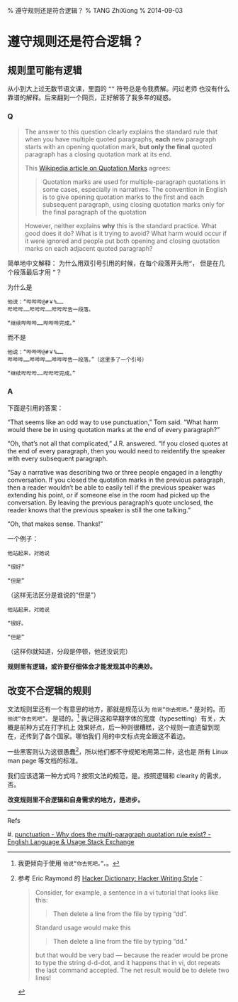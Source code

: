 % 遵守规则还是符合逻辑？
% TANG ZhiXiong
% 2014-09-03

遵守规则还是符合逻辑？
=====================

规则里可能有逻辑
----------------

从小到大上过无数节语文课，里面的 `“”` 符号总是令我费解。问过老师
也没有什么靠谱的解释。后来翻到一个网页，正好解答了我多年的疑惑。

### Q

> The answer to this question clearly explains the standard rule that
> when you have multiple quoted paragraphs, 
> **each** new paragraph starts with an opening quotation mark, 
> **but only the final** quoted paragraph has a closing quotation mark at its end.
> 
> This [Wikipedia article on Quotation Marks](http://en.wikipedia.org/wiki/Quotation_mark) agrees:
> 
>> Quotation marks are used for multiple-paragraph quotations
>> in some cases, especially in narratives.
>> The convention in English is to give opening quotation marks 
>> to the first and each subsequent paragraph, 
>> using closing quotation marks only for the final paragraph of the quotation 
> 
> However, neither explains **why** this is the standard practice. 
> What good does it do? 
> What is it trying to avoid? 
> What harm would occur if it were ignored and 
> people put both opening and closing quotation marks 
> on each adjacent quoted paragraph?

简单地中文解释：
为什么用双引号引用的时候，在每个段落开头用`“`，
但是在几个段落最后才用 `”`？

为什么是

```plain
他说：“哔哔哔@#￥%……
哔哔哔……哔哔哔……哔哔哔告一段落。

“继续哔哔哔……哔哔哔完成。”
```

而不是

```plain
他说：“哔哔哔@#￥%……
哔哔哔……哔哔哔……哔哔哔告一段落。”（这里多了一个引号）

“继续哔哔哔……哔哔哔完成。”
```

### A

下面是引用的答案：

“That seems like an odd way to use punctuation,” Tom said. “What harm would there be in using quotation marks at the end of every paragraph?”

“Oh, that’s not all that complicated,” J.R. answered. “If you closed quotes at the end of every paragraph, then you would need to reidentify the speaker with every subsequent paragraph.

“Say a narrative was describing two or three people engaged in a lengthy conversation. If you closed the quotation marks in the previous paragraph, then a reader wouldn’t be able to easily tell if the previous speaker was extending his point, or if someone else in the room had picked up the conversation. By leaving the previous paragraph’s quote unclosed, the reader knows that the previous speaker is still the one talking.”

“Oh, that makes sense. Thanks!”

一个例子：

~~~
他站起来，对她说

“很好”

“但是”
~~~
（这样无法区分是谁说的“但是”）


~~~
他站起来，对她说

“很好。

“但是”
~~~
（这样你就知道，分段是停顿，他还没说完）

**规则里有逻辑，或许要仔细体会才能发现其中的奥妙。**

改变不合逻辑的规则
------------------

文法规则里还有一个有意思的地方，那就是规范认为 `他说“你去死吧。”` 是对的。而 `他说“你去死吧”。` 是错的。[^mychoice]
我记得这和早期字体的宽度（typesetting）有关，大概是前种方式在打字机上
效果好点，后一种则很糟糕，这个规则一直遗留到现在，还传到了各个国家。哪怕我们
用的中文标点完全跟这不着边。

[^mychoice]: 我更倾向于使用 `他说“你去死吧。”。`。

一些黑客则认为这很愚蠢[^hack-writing-style]，所以他们都不守规矩地用第二种，这也是
所有 Linux man page 等文档的标准。

我们应该选第一种方式吗？按照文法的规范，是。按照逻辑和 clearity 的需求，否。

**改变规则里不合逻辑和自身需求的地方，是进步。**

[^hack-writing-style]: 参考 Eric Raymond 的 [Hacker Dictionary: Hacker Writing Style](http://www.eps.mcgill.ca/jargon/html/Hacker-Writing-Style.html)：

    > Consider, for example, a sentence in a vi tutorial that looks like this:
    >
    >> Then delete a line from the file by typing “dd”.
    > 
    > Standard usage would make this
    >
    >> Then delete a line from the file by typing “dd.”
    >
    > but that would be very bad — because the reader would be prone to type the string d-d-dot, 
    > and it happens that in vi, dot repeats the last command accepted. The net result would be to delete two lines!

---

Refs

#. [punctuation - Why does the multi-paragraph quotation rule exist? - English Language & Usage Stack Exchange](http://english.stackexchange.com/questions/96608/why-does-the-multi-paragraph-quotation-rule-exist)